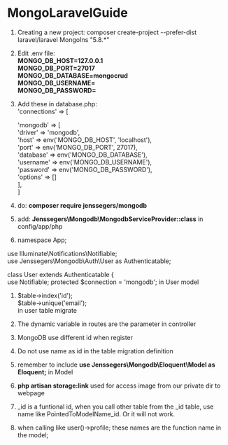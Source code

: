 # MongoLaravelGuide

1. Creating a new project: composer create-project --prefer-dist laravel/laravel MongoIns "5.8.*"
1. Edit .env file: \
__MONGO_DB_HOST=127.0.0.1\
MONGO_DB_PORT=27017\
MONGO_DB_DATABASE=mongocrud\
MONGO_DB_USERNAME=\
MONGO_DB_PASSWORD=__
1. Add these in database.php:\
'connections' => [

     'mongodb' => [ \
            'driver'   => 'mongodb',\
            'host'     => env('MONGO_DB_HOST', 'localhost'),\
            'port'     => env('MONGO_DB_PORT', 27017),\
            'database' => env('MONGO_DB_DATABASE'),\
            'username' => env('MONGO_DB_USERNAME'),\
            'password' => env('MONGO_DB_PASSWORD'),\
            'options'  => []\
        ],\
    ]
1. do: __composer require jenssegers/mongodb__
1. add: __Jenssegers\Mongodb\MongodbServiceProvider::class__ in config/app/php
1. namespace App;

use Illuminate\Notifications\Notifiable;\
use Jenssegers\Mongodb\Auth\User as Authenticatable; 


class User extends Authenticatable 
{ \
    use Notifiable; 
    protected $connection = 'mongodb'; 
in User model
1.   $table->index('id');\
     $table->unique('email');\
     in user table migrate
           
1. The dynamic variable in routes are the parameter in controller
1. MongoDB use different id when register
1. Do not use name as id in the table migration definition
1. remember to include __use Jenssegers\Mongodb\Eloquent\Model as Eloquent;__ in Model
1. __php artisan storage:link__ used for access image from our private dir to webpage
1. _id is a funtional id, when you call other table from the _id table, use name like PointedToModelName_id. Or it will not work.
1. when calling like user()->profile; these names are the function name in the model;
